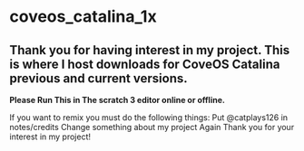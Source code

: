 # coveos_catalina_1x
## Thank you for having interest in my project. This is where I host downloads for CoveOS Catalina previous and current versions.
 
 **Please Run This in The scratch 3 editor online or offline.** 

If you want to remix you must do the following things:
Put @catplays126 in notes/credits
Change something about my project
Again Thank you for your interest in my project!
